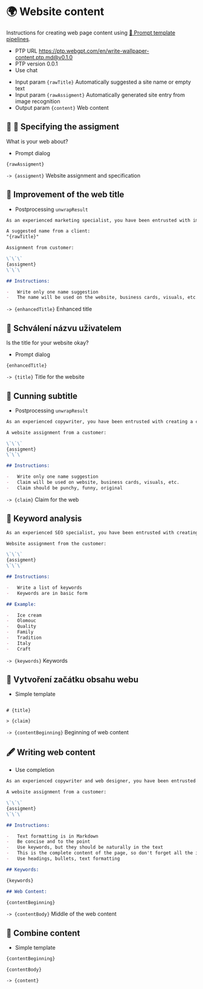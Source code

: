 # 🌍 Website content

Instructions for creating web page content using [🌠 Prompt template pipelines](https://github.com/webgptorg/ptp).

-   PTP URL https://ptp.webgpt.com/en/write-wallpaper-content.ptp.md@v0.1.0
-   PTP version 0.0.1
-   Use chat
<!-- TODO: [🌚]> - Use GPT-3.5 -->
-   Input param `{rawTitle}` Automatically suggested a site name or empty text
-   Input param `{rawAssigment}` Automatically generated site entry from image recognition
-   Output param `{content}` Web content

## 👤 👤 Specifying the assigment

What is your web about?

-   Prompt dialog

```text
{rawAssigment}
```

`-> {assigment}` Website assignment and specification

## 💬 Improvement of the web title

-   Postprocessing `unwrapResult`

```markdown
As an experienced marketing specialist, you have been entrusted with improving the name of your client's business.

A suggested name from a client:
"{rawTitle}"

Assignment from customer:

\`\`\`
{assigment}
\`\`\`

## Instructions:

-   Write only one name suggestion
-   The name will be used on the website, business cards, visuals, etc.
```

`-> {enhancedTitle}` Enhanced title

## 👤 Schválení názvu uživatelem

Is the title for your website okay?

-   Prompt dialog

```text
{enhancedTitle}
```

`-> {title}` Title for the website

## 💬 Cunning subtitle

-   Postprocessing `unwrapResult`

```markdown
As an experienced copywriter, you have been entrusted with creating a claim for the "{title}" web page.

A website assignment from a customer:

\`\`\`
{assigment}
\`\`\`

## Instructions:

-   Write only one name suggestion
-   Claim will be used on website, business cards, visuals, etc.
-   Claim should be punchy, funny, original
```

`-> {claim}` Claim for the web

## 💬 Keyword analysis

<!--
Note+TODO: This is not a real keyword analysis, but rather a list of keywords that should be used in the content.
-->

```markdown
As an experienced SEO specialist, you have been entrusted with creating keywords for the website "{title}".

Website assignment from the customer:

\`\`\`
{assigment}
\`\`\`

## Instructions:

-   Write a list of keywords
-   Keywords are in basic form

## Example:

-   Ice cream
-   Olomouc
-   Quality
-   Family
-   Tradition
-   Italy
-   Craft
```

`-> {keywords}` Keywords

## 🔗 Vytvoření začátku obsahu webu

-   Simple template

```text

# {title}

> {claim}

```

`-> {contentBeginning}` Beginning of web content

## 🖋 Writing web content

-   Use completion
<!-- TODO: [🌚]> -   Use GPT-3 -->

```markdown
As an experienced copywriter and web designer, you have been entrusted with creating text for a new website {title}.

A website assignment from a customer:

\`\`\`
{assigment}
\`\`\`

## Instructions:

-   Text formatting is in Markdown
-   Be concise and to the point
-   Use keywords, but they should be naturally in the text
-   This is the complete content of the page, so don't forget all the important information and elements the page should contain
-   Use headings, bullets, text formatting

## Keywords:

{keywords}

## Web Content:

{contentBeginning}
```

`-> {contentBody}` Middle of the web content

## 🔗 Combine content

-   Simple template

```markdown
{contentBeginning}

{contentBody}
```

`-> {content}`
